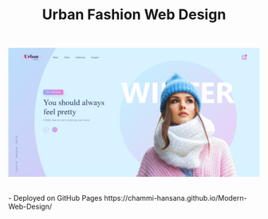 <h1 align="center">
    Urban Fashion Web Design
</h1>

<br/>

![alt text](feature_image.png)

<br/>
- Deployed on GitHub Pages https://chammi-hansana.github.io/Modern-Web-Design/



